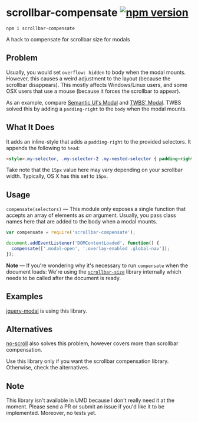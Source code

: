 # scrollbar-compensate [![npm version](http://img.shields.io/npm/v/scrollbar-compensate.svg?style=flat)](https://npmjs.org/package/scrollbar-compensate)
```
npm i scrollbar-compensate
```
A hack to compensate for scrollbar size for modals

## Problem
Usually, you would set `overflow: hidden` to body when the modal mounts. However, this causes a weird adjustment to the layout (because the scrollbar disappears). This mostly affects Windows/Linux users, and some OSX users that use a mouse (because it forces the scrollbar to appear).

As an example, compare [Semantic UI's Modal](http://semantic-ui.com/modules/modal.html) and [TWBS' Modal](http://getbootstrap.com/javascript/#modals). TWBS solved this by adding a `padding-right` to the `body` when the modal mounts.

## What It Does
It adds an inline-style that adds a `padding-right` to the provided selectors. It appends the following to `head`:

```html
<style>.my-selector, .my-selector-2 .my-nested-selector { padding-right: 15px; }</style>
```

Take note that the `15px` value here may vary depending on your scrollbar width. Typically, OS X has this set to `15px`.

## Usage
`compensate(selectors)` &mdash; This module only exposes a single function that accepts an array of elements as *an* argument. Usually, you pass class names here that are added to the body when a modal mounts.

```js
var compensate = require('scrollbar-compensate');

document.addEventListener('DOMContentLoaded', function() {
  compensate(['.modal-open', '.overlay-enabled .global-nav']);
});
```

**Note** — If you're wondering why it's necessary to run `compensate` when the document loads: We're using the [`scrollbar-size`](https://www.npmjs.com/package/scrollbar-size) library internally which needs to be called after the document is ready.

## Examples
[jquery-modal](https://github.com/srph/jquery-modal) is using this library.

## Alternatives
[no-scroll](https://github.com/davidtheclark/no-scroll) also solves this problem, however covers more than scrollbar compensation.

Use this library only if you want the scrollbar compensation library. Otherwise, check the alternatives.

## Note
This library isn't available in UMD because I don't really need it at the moment. Please send a PR or submit an issue if you'd like it to be implemented. Moreover, no tests yet.
